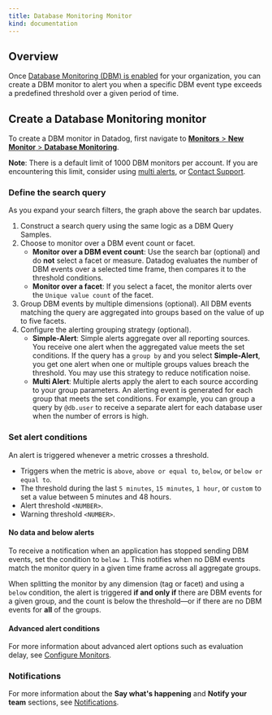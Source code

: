 ```yaml
---
title: Database Monitoring Monitor
kind: documentation
---
```



## Overview

Once [Database Monitoring (DBM) is enabled][1] for your organization, you can create a DBM monitor to alert you when a specific DBM event type exceeds a predefined threshold over a given period of time.

## Create a Database Monitoring monitor

To create a DBM monitor in Datadog, first navigate to [**Monitors** > **New Monitor** > **Database Monitoring**][2].

<div class="alert alert-info"><strong>Note</strong>: There is a default limit of 1000 DBM monitors per account. If you are encountering this limit, consider using <a href="/monitors/create/configuration/?tab=thresholdalert#alert-grouping">multi alerts</a>, or <a href="/help/">Contact Support</a>.</div>

### Define the search query

As you expand your search filters, the graph above the search bar updates.

1. Construct a search query using the same logic as a DBM Query Samples.
2. Choose to monitor over a DBM event count or facet.
    * **Monitor over a DBM event count**: Use the search bar (optional) and do **not** select a facet or measure. Datadog evaluates the number of DBM events over a selected time frame, then compares it to the threshold conditions.
    * **Monitor over a facet**: If you select a facet, the monitor alerts over the `Unique value count` of the facet.
3. Group DBM events by multiple dimensions (optional). All DBM events matching the query are aggregated into groups based on the value of up to five facets.
4. Configure the alerting grouping strategy (optional).
   * **Simple-Alert**: Simple alerts aggregate over all reporting sources. You receive one alert when the aggregated value meets the set conditions. If the query has a `group by` and you select **Simple-Alert**, you get one alert when one or multiple groups values breach the threshold. You may use this strategy to reduce notification noise.
   * **Multi Alert**: Multiple alerts apply the alert to each source according to your group parameters. An alerting event is generated for each group that meets the set conditions. For example, you can group a query by `@db.user` to receive a separate alert for each database user when the number of errors is high.

### Set alert conditions

An alert is triggered whenever a metric crosses a threshold.

* Triggers when the metric is `above`, `above or equal to`, `below`, or `below or equal to`.
* The threshold during the last `5 minutes`, `15 minutes`, `1 hour`, or `custom` to set a value between 5 minutes and 48 hours.
* Alert threshold `<NUMBER>`.
* Warning threshold `<NUMBER>`.

#### No data and below alerts

To receive a notification when an application has stopped sending DBM events, set the condition to `below 1`. This notifies when no DBM events match the monitor query in a given time frame across all aggregate groups.

When splitting the monitor by any dimension (tag or facet) and using a `below` condition, the alert is triggered **if and only if** there are DBM events for a given group, and the count is below the threshold—or if there are no DBM events for **all** of the groups.

#### Advanced alert conditions

For more information about advanced alert options such as evaluation delay, see [Configure Monitors][3].

### Notifications

For more information about the **Say what's happening** and **Notify your team** sections, see [Notifications][4].

[1]: /database_monitoring/
[2]: https://app.datadoghq.com/monitors/create/databases
[3]: /monitors/create/configuration/#advanced-alert-conditions
[4]: /monitors/notify/